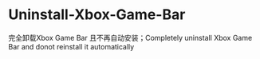 # Uninstall-Xbox-Game-Bar
完全卸载Xbox Game Bar 且不再自动安装；Completely uninstall Xbox Game Bar and donot reinstall it automatically
